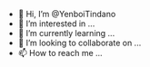 - 👋 Hi, I’m @YenboiTindano
- 👀 I’m interested in ...
- 🌱 I’m currently learning ...
- 💞️ I’m looking to collaborate on ...
- 📫 How to reach me ...

<!---
YenboiTindano/YenboiTindano is a ✨ special ✨ repository because its `README.md` (this file) appears on your GitHub profile.
You can click the Preview link to take a look at your changes.
--->
